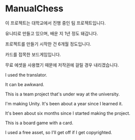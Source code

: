 # ManualChess

이 프로젝트는 대학교에서 진행 중인 팀 프로젝트입니다.

유니티로 만들고 있으며, 배운 지 1년 정도 돼갑니다.

프로젝트를 만들기 시작한 건 6개월 정도입니다.

카드를 접목한 보드게임입니다.

무료 에셋을 사용했기 때문에 저작권에 걸릴 경우 내리겠습니다.

I used the translator.

It can be awkward.

This is a team project that's under way at the university.

I'm making Unity. It's been about a year since I learned it.

It's been about six months since I started making the project.

This is a board game with a card.

I used a free asset, so I'll get off if I get copyrighted.
